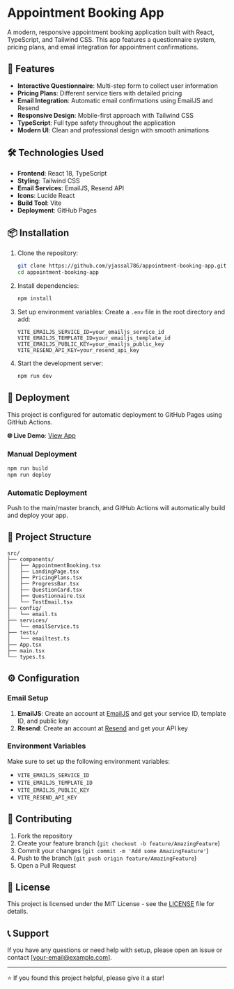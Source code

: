# Appointment Booking App

A modern, responsive appointment booking application built with React, TypeScript, and Tailwind CSS. This app features a questionnaire system, pricing plans, and email integration for appointment confirmations.

## 🚀 Features

- **Interactive Questionnaire**: Multi-step form to collect user information
- **Pricing Plans**: Different service tiers with detailed pricing
- **Email Integration**: Automatic email confirmations using EmailJS and Resend
- **Responsive Design**: Mobile-first approach with Tailwind CSS
- **TypeScript**: Full type safety throughout the application
- **Modern UI**: Clean and professional design with smooth animations

## 🛠️ Technologies Used

- **Frontend**: React 18, TypeScript
- **Styling**: Tailwind CSS
- **Email Services**: EmailJS, Resend API
- **Icons**: Lucide React
- **Build Tool**: Vite
- **Deployment**: GitHub Pages

## 📦 Installation

1. Clone the repository:
   ```bash
   git clone https://github.com/yjassal786/appointment-booking-app.git
   cd appointment-booking-app
   ```

2. Install dependencies:
   ```bash
   npm install
   ```

3. Set up environment variables:
   Create a `.env` file in the root directory and add:
   ```
   VITE_EMAILJS_SERVICE_ID=your_emailjs_service_id
   VITE_EMAILJS_TEMPLATE_ID=your_emailjs_template_id
   VITE_EMAILJS_PUBLIC_KEY=your_emailjs_public_key
   VITE_RESEND_API_KEY=your_resend_api_key
   ```

4. Start the development server:
   ```bash
   npm run dev
   ```

## 🚀 Deployment

This project is configured for automatic deployment to GitHub Pages using GitHub Actions.

**🌐 Live Demo**: [View App](https://yjassal786.github.io/appointment-booking-app/)

### Manual Deployment
```bash
npm run build
npm run deploy
```

### Automatic Deployment
Push to the main/master branch, and GitHub Actions will automatically build and deploy your app.

## 📁 Project Structure

```
src/
├── components/
│   ├── AppointmentBooking.tsx
│   ├── LandingPage.tsx
│   ├── PricingPlans.tsx
│   ├── ProgressBar.tsx
│   ├── QuestionCard.tsx
│   ├── Questionnaire.tsx
│   └── TestEmail.tsx
├── config/
│   └── email.ts
├── services/
│   └── emailService.ts
├── tests/
│   └── emailtest.ts
├── App.tsx
├── main.tsx
└── types.ts
```

## ⚙️ Configuration

### Email Setup
1. **EmailJS**: Create an account at [EmailJS](https://www.emailjs.com/) and get your service ID, template ID, and public key
2. **Resend**: Create an account at [Resend](https://resend.com/) and get your API key

### Environment Variables
Make sure to set up the following environment variables:
- `VITE_EMAILJS_SERVICE_ID`
- `VITE_EMAILJS_TEMPLATE_ID`
- `VITE_EMAILJS_PUBLIC_KEY`
- `VITE_RESEND_API_KEY`

## 🤝 Contributing

1. Fork the repository
2. Create your feature branch (`git checkout -b feature/AmazingFeature`)
3. Commit your changes (`git commit -m 'Add some AmazingFeature'`)
4. Push to the branch (`git push origin feature/AmazingFeature`)
5. Open a Pull Request

## 📄 License

This project is licensed under the MIT License - see the [LICENSE](LICENSE) file for details.

## 📞 Support

If you have any questions or need help with setup, please open an issue or contact [your-email@example.com].

---

⭐ If you found this project helpful, please give it a star!
